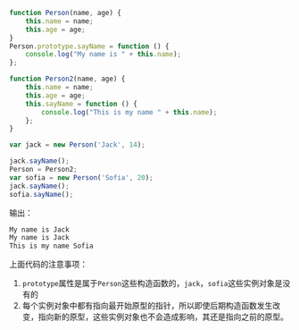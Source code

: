 ```javascript
function Person(name, age) {
    this.name = name;
    this.age = age;
}
Person.prototype.sayName = function () {
    console.log("My name is " + this.name);
};

function Person2(name, age) {
    this.name = name;
    this.age = age;
    this.sayName = function () {
        console.log("This is my name " + this.name);
    };
}

var jack = new Person('Jack', 14);

jack.sayName();
Person = Person2;
var sofia = new Person('Sofia', 20);
jack.sayName();
sofia.sayName();
```

输出：

```bash
My name is Jack
My name is Jack
This is my name Sofia
```

上面代码的注意事项：

1. `prototype`属性是属于`Person`这些构造函数的，`jack`，`sofia`这些实例对象是没有的
2. 每个实例对象中都有指向最开始原型的指针，所以即使后期构造函数发生改变，指向新的原型，这些实例对象也不会造成影响，其还是指向之前的原型。